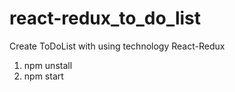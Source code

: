 # react-redux_to_do_list

Create ToDoList with using technology React-Redux

1. npm unstall
2. npm start

